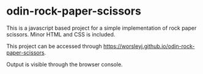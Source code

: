 # odin-rock-paper-scissors

This is a javascript based project for a simple implementation of rock paper scissors. Minor HTML and CSS is included. 

This project can be accessed through https://worsleyj.github.io/odin-rock-paper-scissors.

Output is visible through the browser console.
